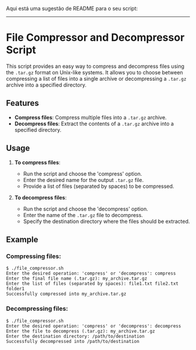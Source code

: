 Aqui está uma sugestão de README para o seu script:

---

# File Compressor and Decompressor Script

This script provides an easy way to compress and decompress files using the `.tar.gz` format on Unix-like systems. It allows you to choose between compressing a list of files into a single archive or decompressing a `.tar.gz` archive into a specified directory.

## Features

- **Compress files**: Compress multiple files into a `.tar.gz` archive.
- **Decompress files**: Extract the contents of a `.tar.gz` archive into a specified directory.

## Usage

1. **To compress files**:
   - Run the script and choose the 'compress' option.
   - Enter the desired name for the output `.tar.gz` file.
   - Provide a list of files (separated by spaces) to be compressed.

2. **To decompress files**:
   - Run the script and choose the 'decompress' option.
   - Enter the name of the `.tar.gz` file to decompress.
   - Specify the destination directory where the files should be extracted.

## Example

### Compressing files:
```
$ ./file_compressor.sh
Enter the desired operation: 'compress' or 'decompress': compress
Enter the final file name (.tar.gz): my_archive.tar.gz
Enter the list of files (separated by spaces): file1.txt file2.txt folder1
Successfully compressed into my_archive.tar.gz
```

### Decompressing files:
```
$ ./file_compressor.sh
Enter the desired operation: 'compress' or 'decompress': decompress
Enter the file to decompress (.tar.gz): my_archive.tar.gz
Enter the destination directory: /path/to/destination
Successfully decompressed into /path/to/destination
```

